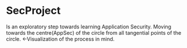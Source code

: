 # SecProject
Is an exploratory step towards learning Application Security.
Moving towards the centre(AppSec) of the circle from all tangential points of the circle.
<-Visualization of the process in mind.
